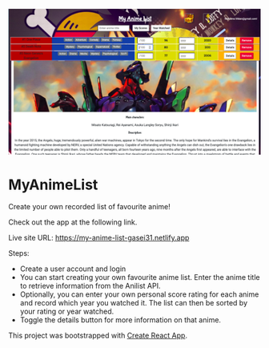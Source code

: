 ![Website screenshot](./src/media/mal_screenshot.png)

# MyAnimeList

Create your own recorded list of favourite anime!

Check out the app at the following link.

Live site URL: https://my-anime-list-gasei31.netlify.app

Steps:

- Create a user account and login
- You can start creating your own favourite anime list. Enter the anime title to retrieve information from the Anilist API.
- Optionally, you can enter your own personal score rating for each anime and record which year you watched it. The list can then be sorted by your rating or year watched.
- Toggle the details button for more information on that anime.

This project was bootstrapped with [Create React App](https://github.com/facebook/create-react-app).
